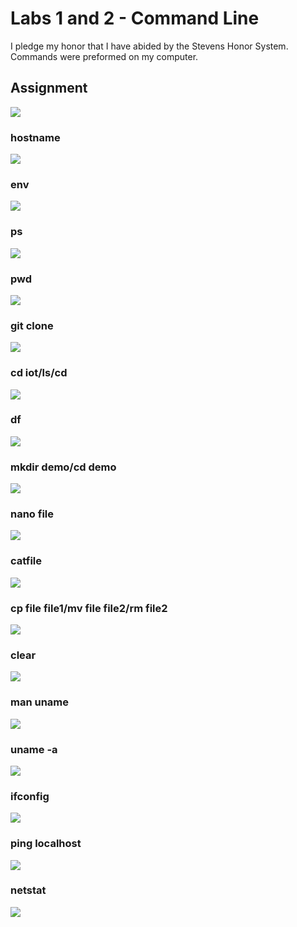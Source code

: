 # Labs 1 and 2 - Command Line
I pledge my honor that I have abided by the Stevens Honor System.
Commands were preformed on my computer.

## Assignment
![](Command_Pictures/Assignment.jpg)

### **hostname**
![](Command_Pictures/$hostname.jpg)

### **env**
![](Command_Pictures/$env.jpg)

### **ps**
![](Command_Pictures/$ps.jpg)

### **pwd**
![](Command_Pictures/$pwd.jpg)

### **git clone**
![](Command_Pictures/$gitclone.jpg)

### **cd iot/ls/cd**
![](Command_Pictures/$cdiot$ls$cd.jpg)

### **df**
![](Command_Pictures/$df.jpg)

### **mkdir demo/cd demo**
![](Command_Pictures/$mkdirdemo$cddemo.jpg)

### **nano file**
![](Command_Pictures/$nanofile.jpg)

### **catfile**
![](Command_Pictures/$catfile.jpg)

### **cp file file1/mv file file2/rm file2**
![](Command_Pictures/$cpfilefile1$mvfilefile2$rmfile2.jpg)

### **clear**
![](Command_Pictures/$clear.jpg)

### **man uname**
![](Command_Pictures/$manuname.jpg)

### **uname -a**
![](Command_Pictures/$uname-a.jpg)

### **ifconfig**
![](Command_Pictures/$ifconfig.jpg)

### **ping localhost**
![](Command_Pictures/$pinglocalhost.jpg)

### **netstat**
![](Command_Pictures/$netstat.jpg)
